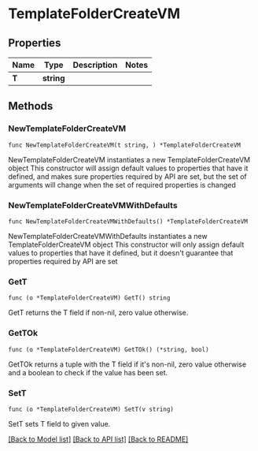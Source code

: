 # TemplateFolderCreateVM

## Properties

Name | Type | Description | Notes
------------ | ------------- | ------------- | -------------
**T** | **string** |  | 

## Methods

### NewTemplateFolderCreateVM

`func NewTemplateFolderCreateVM(t string, ) *TemplateFolderCreateVM`

NewTemplateFolderCreateVM instantiates a new TemplateFolderCreateVM object
This constructor will assign default values to properties that have it defined,
and makes sure properties required by API are set, but the set of arguments
will change when the set of required properties is changed

### NewTemplateFolderCreateVMWithDefaults

`func NewTemplateFolderCreateVMWithDefaults() *TemplateFolderCreateVM`

NewTemplateFolderCreateVMWithDefaults instantiates a new TemplateFolderCreateVM object
This constructor will only assign default values to properties that have it defined,
but it doesn't guarantee that properties required by API are set

### GetT

`func (o *TemplateFolderCreateVM) GetT() string`

GetT returns the T field if non-nil, zero value otherwise.

### GetTOk

`func (o *TemplateFolderCreateVM) GetTOk() (*string, bool)`

GetTOk returns a tuple with the T field if it's non-nil, zero value otherwise
and a boolean to check if the value has been set.

### SetT

`func (o *TemplateFolderCreateVM) SetT(v string)`

SetT sets T field to given value.



[[Back to Model list]](../README.md#documentation-for-models) [[Back to API list]](../README.md#documentation-for-api-endpoints) [[Back to README]](../README.md)


